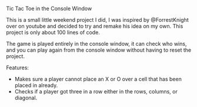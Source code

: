 Tic Tac Toe in the Console Window

This is a small little weekend project I did, I was inspired by @ForrestKnight over on youtube and decided to try and remake his idea on my own.
This project is only about 100 lines of code.

The game is played entirely in the console window, it can check who wins, and you can play again from the console window without having to reset the project.

Features:
- Makes sure a player cannot place an X or O over a cell that has been placed in already.
- Checks if a player got three in a row either in the rows, columns, or diagonal.
